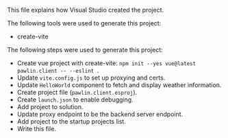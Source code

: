 This file explains how Visual Studio created the project.

The following tools were used to generate this project:
- create-vite

The following steps were used to generate this project:
- Create vue project with create-vite: `npm init --yes vue@latest pawlin.client -- --eslint `.
- Update `vite.config.js` to set up proxying and certs.
- Update `HelloWorld` component to fetch and display weather information.
- Create project file (`pawlin.client.esproj`).
- Create `launch.json` to enable debugging.
- Add project to solution.
- Update proxy endpoint to be the backend server endpoint.
- Add project to the startup projects list.
- Write this file.

